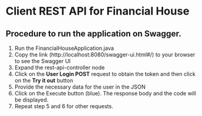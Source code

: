 
# Client REST API for Financial House

## Procedure to run the application on Swagger.

1. Run the FinancialHouseApplication.java 
2. Copy the link (http://localhost:8080/swagger-ui.html#/) to your browser to see the Swagger UI
3. Expand the rest-api-controller node
4. Click on the **User Login POST** request to obtain the token and then click on the **Try it out** button
5. Provide the necessary data for the user in the JSON
6. Click on the Execute button (blue). The response body and the code will be displayed. 
7. Repeat step 5 and 6 for other requests. 
